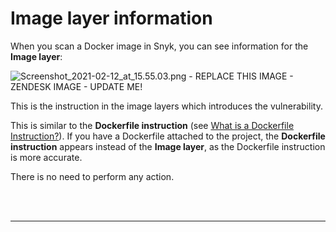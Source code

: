 # Image layer information

When you scan a Docker image in Snyk, you can see information for the **Image layer**:

![Screenshot\_2021-02-12\_at\_15.55.03.png - REPLACE THIS IMAGE - ZENDESK IMAGE - UPDATE ME!](https://support.snyk.io/hc/article_attachments/360017076417/Screenshot_2021-02-12_at_15.55.03.png)

This is the instruction in the image layers which introduces the vulnerability.

This is similar to the **Dockerfile instruction** \(see [What is a Dockerfile Instruction?](https://support.snyk.io/hc/en-us/articles/360006726997-What-is-a-Dockerfile-Instruction-)\). If you have a Dockerfile attached to the project, the **Dockerfile instruction** appears instead of the **Image layer**, as the Dockerfile instruction is more accurate.

There is no need to perform any action.

 
<br><br><hr>

